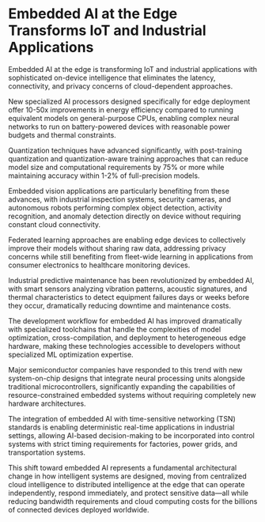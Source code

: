 # Embedded AI at the Edge Transforms IoT and Industrial Applications

Embedded AI at the edge is transforming IoT and industrial applications with sophisticated on-device intelligence that eliminates the latency, connectivity, and privacy concerns of cloud-dependent approaches.

New specialized AI processors designed specifically for edge deployment offer 10-50x improvements in energy efficiency compared to running equivalent models on general-purpose CPUs, enabling complex neural networks to run on battery-powered devices with reasonable power budgets and thermal constraints.

Quantization techniques have advanced significantly, with post-training quantization and quantization-aware training approaches that can reduce model size and computational requirements by 75% or more while maintaining accuracy within 1-2% of full-precision models.

Embedded vision applications are particularly benefiting from these advances, with industrial inspection systems, security cameras, and autonomous robots performing complex object detection, activity recognition, and anomaly detection directly on device without requiring constant cloud connectivity.

Federated learning approaches are enabling edge devices to collectively improve their models without sharing raw data, addressing privacy concerns while still benefiting from fleet-wide learning in applications from consumer electronics to healthcare monitoring devices.

Industrial predictive maintenance has been revolutionized by embedded AI, with smart sensors analyzing vibration patterns, acoustic signatures, and thermal characteristics to detect equipment failures days or weeks before they occur, dramatically reducing downtime and maintenance costs.

The development workflow for embedded AI has improved dramatically with specialized toolchains that handle the complexities of model optimization, cross-compilation, and deployment to heterogeneous edge hardware, making these technologies accessible to developers without specialized ML optimization expertise.

Major semiconductor companies have responded to this trend with new system-on-chip designs that integrate neural processing units alongside traditional microcontrollers, significantly expanding the capabilities of resource-constrained embedded systems without requiring completely new hardware architectures.

The integration of embedded AI with time-sensitive networking (TSN) standards is enabling deterministic real-time applications in industrial settings, allowing AI-based decision-making to be incorporated into control systems with strict timing requirements for factories, power grids, and transportation systems.

This shift toward embedded AI represents a fundamental architectural change in how intelligent systems are designed, moving from centralized cloud intelligence to distributed intelligence at the edge that can operate independently, respond immediately, and protect sensitive data—all while reducing bandwidth requirements and cloud computing costs for the billions of connected devices deployed worldwide.